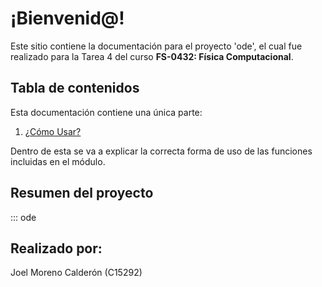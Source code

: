 # ¡Bienvenid@!

Este sitio contiene la documentación para el proyecto
'ode', el cual fue realizado para la Tarea 4 del curso
**FS-0432: Física Computacional**.

## Tabla de contenidos

Esta documentación contiene una única parte:

1. [¿Cómo Usar?](reference.md)

Dentro de esta se va a explicar la correcta forma de uso de
las funciones incluidas en el módulo.

## Resumen del proyecto

::: ode 

## Realizado por:

Joel Moreno Calderón (C15292)
